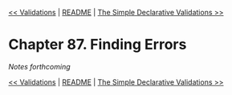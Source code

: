 [&lt;&lt; Validations](ch86-validations.md) | [README](README.md) | [The Simple Declarative Validations &gt;&gt;](ch88-the-simple-declarative-validations.md)

# Chapter 87. Finding Errors

*Notes forthcoming*

[&lt;&lt; Validations](ch86-validations.md) | [README](README.md) | [The Simple Declarative Validations &gt;&gt;](ch88-the-simple-declarative-validations.md)